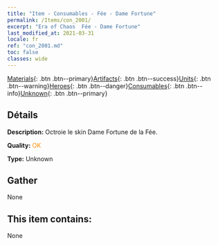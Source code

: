 ```yaml
---
title: "Item - Consumables - Fée - Dame Fortune"
permalink: /Items/con_2001/
excerpt: "Era of Chaos  Fée - Dame Fortune"
last_modified_at: 2021-03-31
locale: fr
ref: "con_2001.md"
toc: false
classes: wide
---
```

 [Materials](/fr/Items/){: .btn .btn--primary}[Artifacts](/fr/Items/Artifacts/){: .btn .btn--success}[Units](/fr/Items/Units/){: .btn .btn--warning}[Heroes](/fr/Items/Heroes/){: .btn .btn--danger}[Consumables](/fr/Items/Consumables/){: .btn .btn--info}[Unknown](/fr/Items/Unknown/){: .btn .btn--primary}

## Détails
 **Description:** Octroie le skin Dame Fortune de la Fée.

 **Quality:** <span style="color: #FF8C00">OK</span>

 **Type:** Unknown

## Gather

  None

## This item contains:

  None

